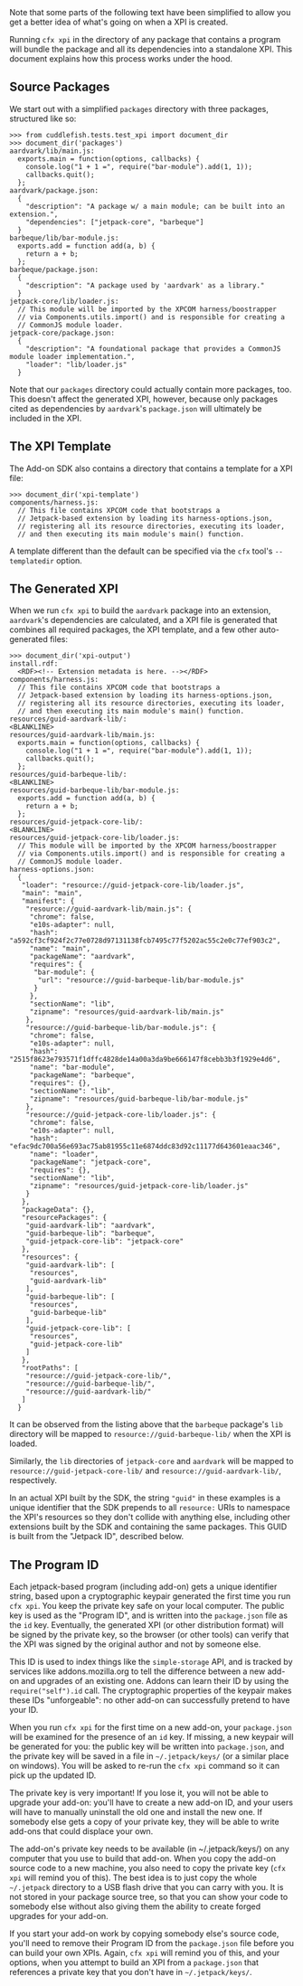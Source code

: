 <span class="aside">
Note that some parts of the following text have been simplified to
allow you get a better idea of what's going on when a XPI is created.
</span>

Running `cfx xpi` in the directory of any package that contains a program
will bundle the package and all its dependencies
into a standalone XPI. This document explains how this process
works under the hood.

Source Packages
---------------

We start out with a simplified `packages` directory with three
packages, structured like so:

    >>> from cuddlefish.tests.test_xpi import document_dir
    >>> document_dir('packages')
    aardvark/lib/main.js:
      exports.main = function(options, callbacks) {
        console.log("1 + 1 =", require("bar-module").add(1, 1));
        callbacks.quit();
      };
    aardvark/package.json:
      {
        "description": "A package w/ a main module; can be built into an extension.",
        "dependencies": ["jetpack-core", "barbeque"]
      }
    barbeque/lib/bar-module.js:
      exports.add = function add(a, b) {
        return a + b;
      };
    barbeque/package.json:
      {
        "description": "A package used by 'aardvark' as a library."
      }
    jetpack-core/lib/loader.js:
      // This module will be imported by the XPCOM harness/boostrapper
      // via Components.utils.import() and is responsible for creating a
      // CommonJS module loader.
    jetpack-core/package.json:
      {
        "description": "A foundational package that provides a CommonJS module loader implementation.",
        "loader": "lib/loader.js"
      }

Note that our `packages` directory could actually contain more
packages, too. This doesn't affect the generated XPI, however, because
only packages cited as dependencies by `aardvark`'s `package.json` will
ultimately be included in the XPI.

The XPI Template
----------------

The Add-on SDK also contains a directory that contains a template for
a XPI file:

    >>> document_dir('xpi-template')
    components/harness.js:
      // This file contains XPCOM code that bootstraps a
      // Jetpack-based extension by loading its harness-options.json,
      // registering all its resource directories, executing its loader,
      // and then executing its main module's main() function.

A template different than the default can be specified via the
`cfx` tool's `--templatedir` option.

The Generated XPI
-----------------

When we run `cfx xpi` to build the `aardvark` package into an extension,
`aardvark`'s dependencies are calculated, and a XPI file is generated that
combines all required packages, the XPI template, and a few other
auto-generated files:

    >>> document_dir('xpi-output')
    install.rdf:
      <RDF><!-- Extension metadata is here. --></RDF>
    components/harness.js:
      // This file contains XPCOM code that bootstraps a
      // Jetpack-based extension by loading its harness-options.json,
      // registering all its resource directories, executing its loader,
      // and then executing its main module's main() function.
    resources/guid-aardvark-lib/:
    <BLANKLINE>
    resources/guid-aardvark-lib/main.js:
      exports.main = function(options, callbacks) {
        console.log("1 + 1 =", require("bar-module").add(1, 1));
        callbacks.quit();
      };
    resources/guid-barbeque-lib/:
    <BLANKLINE>
    resources/guid-barbeque-lib/bar-module.js:
      exports.add = function add(a, b) {
        return a + b;
      };
    resources/guid-jetpack-core-lib/:
    <BLANKLINE>
    resources/guid-jetpack-core-lib/loader.js:
      // This module will be imported by the XPCOM harness/boostrapper
      // via Components.utils.import() and is responsible for creating a
      // CommonJS module loader.
    harness-options.json:
      {
       "loader": "resource://guid-jetpack-core-lib/loader.js", 
       "main": "main", 
       "manifest": {
        "resource://guid-aardvark-lib/main.js": {
         "chrome": false, 
         "e10s-adapter": null, 
         "hash": "a592cf3cf924f2c77e0728d97131138fcb7495c77f5202ac55c2e0c77ef903c2", 
         "name": "main", 
         "packageName": "aardvark", 
         "requires": {
          "bar-module": {
           "url": "resource://guid-barbeque-lib/bar-module.js"
          }
         }, 
         "sectionName": "lib", 
         "zipname": "resources/guid-aardvark-lib/main.js"
        }, 
        "resource://guid-barbeque-lib/bar-module.js": {
         "chrome": false, 
         "e10s-adapter": null, 
         "hash": "2515f8623e793571f1dffc4828de14a00a3da9be666147f8cebb3b3f1929e4d6", 
         "name": "bar-module", 
         "packageName": "barbeque", 
         "requires": {}, 
         "sectionName": "lib", 
         "zipname": "resources/guid-barbeque-lib/bar-module.js"
        }, 
        "resource://guid-jetpack-core-lib/loader.js": {
         "chrome": false, 
         "e10s-adapter": null, 
         "hash": "efac9dc700a56e693ac75ab81955c11e6874ddc83d92c11177d643601eaac346", 
         "name": "loader", 
         "packageName": "jetpack-core", 
         "requires": {}, 
         "sectionName": "lib", 
         "zipname": "resources/guid-jetpack-core-lib/loader.js"
        }
       }, 
       "packageData": {}, 
       "resourcePackages": {
        "guid-aardvark-lib": "aardvark", 
        "guid-barbeque-lib": "barbeque", 
        "guid-jetpack-core-lib": "jetpack-core"
       }, 
       "resources": {
        "guid-aardvark-lib": [
         "resources", 
         "guid-aardvark-lib"
        ], 
        "guid-barbeque-lib": [
         "resources", 
         "guid-barbeque-lib"
        ], 
        "guid-jetpack-core-lib": [
         "resources", 
         "guid-jetpack-core-lib"
        ]
       }, 
       "rootPaths": [
        "resource://guid-jetpack-core-lib/", 
        "resource://guid-barbeque-lib/", 
        "resource://guid-aardvark-lib/"
       ]
      }

It can be observed from the listing above that the `barbeque` package's `lib`
directory will be mapped to `resource://guid-barbeque-lib/` when the XPI is
loaded.

Similarly, the `lib` directories of `jetpack-core` and `aardvark` will be
mapped to `resource://guid-jetpack-core-lib/` and
`resource://guid-aardvark-lib/`, respectively.

In an actual XPI built by the SDK, the string `"guid"` in these
examples is a unique identifier that the SDK prepends to all
`resource:` URIs to namespace the XPI's resources so they don't
collide with anything else, including other extensions built by the
SDK and containing the same packages. This GUID is built from the
"Jetpack ID", described below.

The Program ID
--------------

Each jetpack-based program (including add-on) gets a unique identifier
string, based upon a cryptographic keypair generated the first time you run
`cfx xpi`. You keep the private key safe on your local computer. The public
key is used as the "Program ID", and is written into the `package.json` file
as the `id` key. Eventually, the generated XPI (or other distribution format)
will be signed by the private key, so the browser (or other tools) can verify
that the XPI was signed by the original author and not by someone else.

This ID is used to index things like the `simple-storage` API, and is tracked
by services like addons.mozilla.org to tell the difference between a new
add-on and upgrades of an existing one. Addons can learn their ID by using
the `require("self").id` call. The cryptographic properties of the keypair
makes these IDs "unforgeable": no other add-on can successfully pretend to
have your ID.

When you run `cfx xpi` for the first time on a new add-on, your
`package.json` will be examined for the presence of an `id` key. If missing,
a new keypair will be generated for you: the public key will be written into
`package.json`, and the private key will be saved in a file in
`~/.jetpack/keys/` (or a similar place on windows). You will be asked to
re-run the `cfx xpi` command so it can pick up the updated ID.

The private key is very important! If you lose it, you will not be able to
upgrade your add-on: you'll have to create a new add-on ID, and your users
will have to manually uninstall the old one and install the new one. If
somebody else gets a copy of your private key, they will be able to write
add-ons that could displace your own.

The add-on's private key needs to be available (in ~/.jetpack/keys/) on any
computer that you use to build that add-on. When you copy the add-on source
code to a new machine, you also need to copy the private key (`cfx xpi` will
remind you of this). The best idea is to just copy the whole `~/.jetpack`
directory to a USB flash drive that you can carry with you. It is not stored
in your package source tree, so that you can show your code to somebody else
without also giving them the ability to create forged upgrades for your
add-on.

If you start your add-on work by copying somebody else's source code, you'll
need to remove their Program ID from the `package.json` file before you can
build your own XPIs. Again, `cfx xpi` will remind you of this, and your
options, when you attempt to build an XPI from a `package.json` that
references a private key that you don't have in `~/.jetpack/keys/`.
